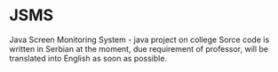 JSMS
====
Java Screen Monitoring System - java project on college
Sorce code is written in Serbian at the moment, due requirement of professor, will be translated into English as soon as possible.
